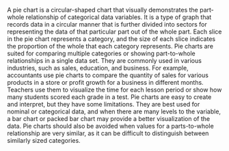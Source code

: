 A pie chart is a circular-shaped chart that visually demonstrates the part-whole relationship of categorical data variables. It is a type of graph that records data in a circular manner that is further divided into sectors for representing the data of that particular part out of the whole part. Each slice in the pie chart represents a category, and the size of each slice indicates the proportion of the whole that each category represents. Pie charts are suited for comparing multiple categories or showing part-to-whole relationships in a single data set. They are commonly used in various industries, such as sales, education, and business. For example, accountants use pie charts to compare the quantity of sales for various products in a store or profit growth for a business in different months. Teachers use them to visualize the time for each lesson period or show how many students scored each grade in a test. Pie charts are easy to create and interpret, but they have some limitations. They are best used for nominal or categorical data, and when there are many levels to the variable, a bar chart or packed bar chart may provide a better visualization of the data. Pie charts should also be avoided when values for a parts-to-whole relationship are very similar, as it can be difficult to distinguish between similarly sized categories.
